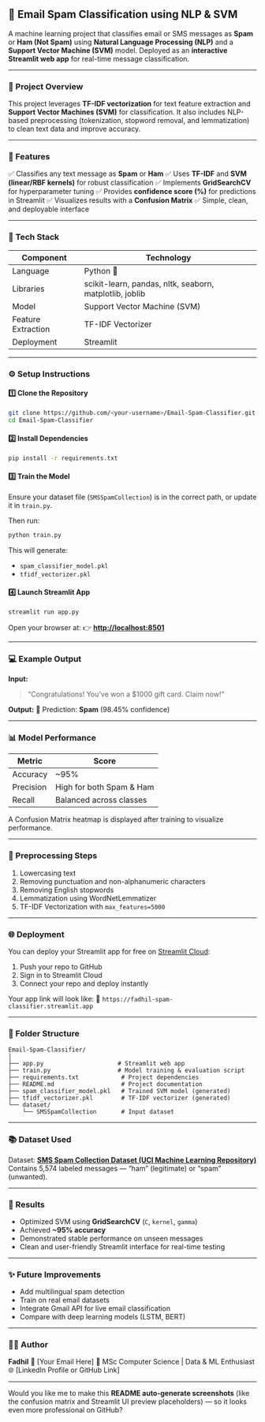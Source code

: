 ## 📨 Email Spam Classification using NLP & SVM

A machine learning project that classifies email or SMS messages as **Spam** or **Ham (Not Spam)** using **Natural Language Processing (NLP)** and a **Support Vector Machine (SVM)** model.
Deployed as an **interactive Streamlit web app** for real-time message classification.

---

### 🧠 Project Overview

This project leverages **TF-IDF vectorization** for text feature extraction and **Support Vector Machines (SVM)** for classification.
It also includes NLP-based preprocessing (tokenization, stopword removal, and lemmatization) to clean text data and improve accuracy.

---

### 🚀 Features

✅ Classifies any text message as **Spam** or **Ham**
✅ Uses **TF-IDF** and **SVM (linear/RBF kernels)** for robust classification
✅ Implements **GridSearchCV** for hyperparameter tuning
✅ Provides **confidence score (%)** for predictions in Streamlit
✅ Visualizes results with a **Confusion Matrix**
✅ Simple, clean, and deployable interface

---

### 🧩 Tech Stack

| Component          | Technology                                              |
| ------------------ | ------------------------------------------------------- |
| Language           | Python 🐍                                               |
| Libraries          | scikit-learn, pandas, nltk, seaborn, matplotlib, joblib |
| Model              | Support Vector Machine (SVM)                            |
| Feature Extraction | TF-IDF Vectorizer                                       |
| Deployment         | Streamlit                                               |

---

### ⚙️ Setup Instructions

#### 1️⃣ Clone the Repository

```bash
git clone https://github.com/<your-username>/Email-Spam-Classifier.git
cd Email-Spam-Classifier
```

#### 2️⃣ Install Dependencies

```bash
pip install -r requirements.txt
```

#### 3️⃣ Train the Model

Ensure your dataset file (`SMSSpamCollection`) is in the correct path, or update it in `train.py`.

Then run:

```bash
python train.py
```

This will generate:

* `spam_classifier_model.pkl`
* `tfidf_vectorizer.pkl`

#### 4️⃣ Launch Streamlit App

```bash
streamlit run app.py
```

Open your browser at:
👉 **[http://localhost:8501](http://localhost:8501)**

---

### 💻 Example Output

**Input:**

> “Congratulations! You’ve won a $1000 gift card. Claim now!”

**Output:**
🚫 Prediction: **Spam** (98.45% confidence)

---

### 📊 Model Performance

| Metric    | Score                    |
| --------- | ------------------------ |
| Accuracy  | ~95%                     |
| Precision | High for both Spam & Ham |
| Recall    | Balanced across classes  |

A Confusion Matrix heatmap is displayed after training to visualize performance.

---

### 🧼 Preprocessing Steps

1. Lowercasing text
2. Removing punctuation and non-alphanumeric characters
3. Removing English stopwords
4. Lemmatization using WordNetLemmatizer
5. TF-IDF Vectorization with `max_features=5000`

---

### 🌐 Deployment

You can deploy your Streamlit app for free on [Streamlit Cloud](https://streamlit.io/cloud):

1. Push your repo to GitHub
2. Sign in to Streamlit Cloud
3. Connect your repo and deploy instantly

Your app link will look like:
🔗 `https://fadhil-spam-classifier.streamlit.app`

---

### 🧾 Folder Structure

```
Email-Spam-Classifier/
│
├── app.py                     # Streamlit web app
├── train.py                   # Model training & evaluation script
├── requirements.txt            # Project dependencies
├── README.md                   # Project documentation
├── spam_classifier_model.pkl   # Trained SVM model (generated)
├── tfidf_vectorizer.pkl        # TF-IDF vectorizer (generated)
└── dataset/
    └── SMSSpamCollection       # Input dataset
```

---

### 📚 Dataset Used

Dataset: **[SMS Spam Collection Dataset (UCI Machine Learning Repository)](https://archive.ics.uci.edu/ml/datasets/sms+spam+collection)**
Contains 5,574 labeled messages — “ham” (legitimate) or “spam” (unwanted).

---

### 🏁 Results

* Optimized SVM using **GridSearchCV** (`C`, `kernel`, `gamma`)
* Achieved **~95% accuracy**
* Demonstrated stable performance on unseen messages
* Clean and user-friendly Streamlit interface for real-time testing

---

### ✨ Future Improvements

* Add multilingual spam detection
* Train on real email datasets
* Integrate Gmail API for live email classification
* Compare with deep learning models (LSTM, BERT)

---

### 👨‍💻 Author

**Fadhil**
📧 [Your Email Here]
💼 MSc Computer Science | Data & ML Enthusiast
🌐 [LinkedIn Profile or GitHub Link]

---

Would you like me to make this **README auto-generate screenshots** (like the confusion matrix and Streamlit UI preview placeholders) — so it looks even more professional on GitHub?
